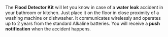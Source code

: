 The **Flood Detector Kit** will let you know in case of a **water leak** accident in your bathroom or kitchen. Just place it on the floor in close proximity of a washing machine or dishwasher. It communicates wirelessly and operates up to 2 years from the standard Alkaline batteries. You will receive a **push notification** when the accident happens.
